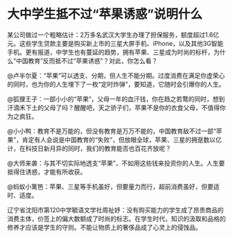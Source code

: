 # 大中学生抵不过“苹果诱惑”说明什么

某公司做过一个粗略估计：2万多名武汉大学生办理了担保服务，额度超过1.6亿元。这些学生贷款主要是购买新上市的三星大屏手机、iPhone，以及其他3G智能手机。更有报道，中学生也有蔓延的趋势，拥有苹果、三星成为时尚的标杆，为什么“中国教育”反而抵不过“苹果诱惑”？对此，你怎么看？ 

@卢半尔夏：“苹果”可以透支、分期，但人生不能分期。过度消费在满足你虚荣心的同时，也为你的人生埋下了一枚“定时炸弹”，要知道，它随时会引爆你的人生。 

@狐狸王子：一部小小的“苹果”，父母一年的血汗钱，你在趋之若鹜的同时，想到汗滴禾下土的父母了吗？醒醒吧，天之骄子们，苹果不是你的衣食父母，不值得你为之疯狂。 

@小小鸭：教育不是万能的，但没有教育是万万不能的，中国教育敌不过一部“苹果”，肯定有人会说是中国教育的“失败”，但放眼全球，苹果、三星的拥趸数以亿计，在科技日新月异的同时，我们的教育能否也百花齐放呢？ 

@大师来袭：与其不切实际地透支“苹果”，不如用这些钱来投资你的人生。人生要抵得住诱惑，才能有所收获。 

@蚂蚁小篱笆：苹果、三星等手机虽好，但要量力而行，超前消费虽好，但要适时、适度。 

辽宁省沈阳市第120中学毓语文学社周祉妤：没有购买能力的学生成了昂贵商品的消费主体，价签上的偏大数额成了时尚的标志。在学生时代，知识的汲取和品格的修养才应该是学生的守则。不能让物质上的奢侈品成了心灵上的侵蚀品。